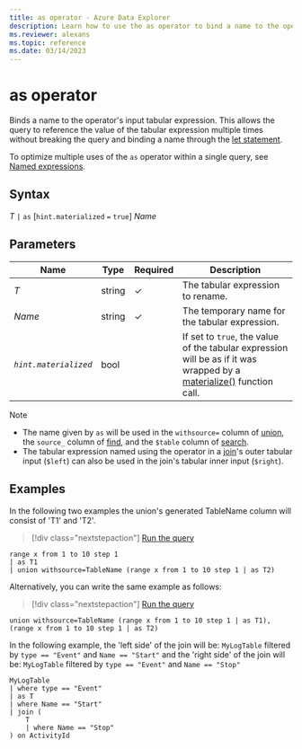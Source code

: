 ```yaml
---
title: as operator - Azure Data Explorer
description: Learn how to use the as operator to bind a name to the operator's input tabular expression.
ms.reviewer: alexans
ms.topic: reference
ms.date: 03/14/2023
---
```

# as operator

Binds a name to the operator's input tabular expression. This allows the query to reference the value of the tabular expression multiple times without breaking the query and binding a name through the [let statement](letstatement.md).

To optimize multiple uses of the `as` operator within a single query, see [Named expressions](../../named-expressions.md).

## Syntax

*T* `|` `as` [`hint.materialized` `=` `true`] *Name*

## Parameters

| Name | Type | Required | Description |
|--|--|--|--|
|*T*| string | &check; | The tabular expression to rename.|
| *Name*| string| &check; | The temporary name for the tabular expression.|
| *`hint.materialized`*| bool |  | If set to `true`, the value of the tabular expression will be as if it was wrapped by a [materialize()](./materializefunction.md) function call.|

> [!NOTE]
>
> * The name given by `as` will be used in the `withsource=` column of [union](./unionoperator.md), the `source_` column of [find](./findoperator.md), and the `$table` column of [search](./searchoperator.md).
> * The tabular expression named using the operator in a [join](./joinoperator.md)'s outer tabular input (`$left`) can also be used in the join's tabular inner input (`$right`).

## Examples

In the following two examples the union's generated TableName column will consist of 'T1' and 'T2'.

> [!div class="nextstepaction"]
> <a href="https://dataexplorer.azure.com/?query=H4sIAAAAAAAAAytKzEtPVahQSCvKz1UwVCjJVzA0UCguSS0AcrhqFBKLFULAjNK8zPw8hfLMkozi/NKi5FTbkMSknFS/xNxUBY0iPGZAjDDSBAAgKK6faAAAAA==" target="_blank">Run the query</a>

```kusto
range x from 1 to 10 step 1 
| as T1 
| union withsource=TableName (range x from 1 to 10 step 1 | as T2)
```

Alternatively, you can write the same example as follows:

> [!div class="nextstepaction"]
> <a href="https://dataexplorer.azure.com/?query=H4sIAAAAAAAAAyvNy8zPUyjPLMkozi8tSk61DUlMykn1S8xNVdAoSsxLT1WoUEgrys9VMFQoyVcwNFAoLkktAHJqFBKLFUIMNXWIUWakCQB5tG07ZwAAAA==" target="_blank">Run the query</a>

```kusto
union withsource=TableName (range x from 1 to 10 step 1 | as T1), (range x from 1 to 10 step 1 | as T2)
```

In the following example, the 'left side' of the join will be:
`MyLogTable` filtered by `type == "Event"` and `Name == "Start"`
and the 'right side' of the join will be:
`MyLogTable` filtered by `type == "Event"` and `Name == "Stop"`

```kusto
MyLogTable  
| where type == "Event"
| as T
| where Name == "Start"
| join (
    T
    | where Name == "Stop"
) on ActivityId
```
